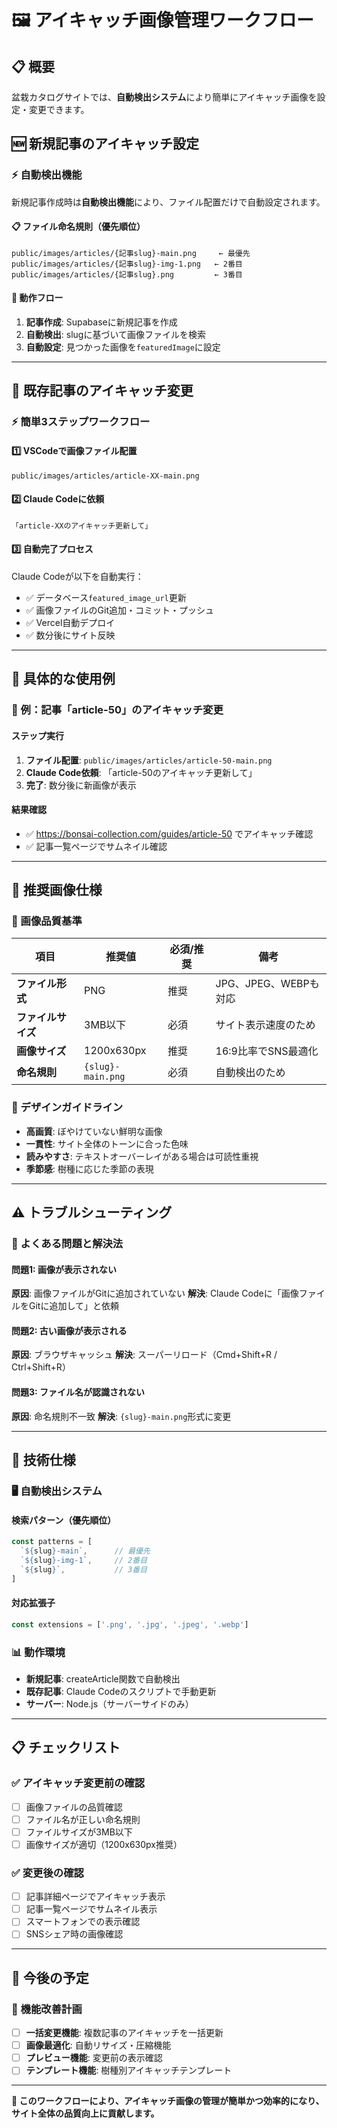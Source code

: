# 🖼️ アイキャッチ画像管理ワークフロー

## 📋 概要

盆栽カタログサイトでは、**自動検出システム**により簡単にアイキャッチ画像を設定・変更できます。

## 🆕 新規記事のアイキャッチ設定

### ⚡ 自動検出機能

新規記事作成時は**自動検出機能**により、ファイル配置だけで自動設定されます。

#### 📋 ファイル命名規則（優先順位）
```
public/images/articles/{記事slug}-main.png     ← 最優先
public/images/articles/{記事slug}-img-1.png   ← 2番目
public/images/articles/{記事slug}.png         ← 3番目
```

#### 🔄 動作フロー
1. **記事作成**: Supabaseに新規記事を作成
2. **自動検出**: slugに基づいて画像ファイルを検索
3. **自動設定**: 見つかった画像を`featuredImage`に設定

---

## 🔧 既存記事のアイキャッチ変更

### ⚡ 簡単3ステップワークフロー

#### 1️⃣ VSCodeで画像ファイル配置
```
public/images/articles/article-XX-main.png
```

#### 2️⃣ Claude Codeに依頼
```
「article-XXのアイキャッチ更新して」
```

#### 3️⃣ 自動完了プロセス
Claude Codeが以下を自動実行：
- ✅ データベース`featured_image_url`更新
- ✅ 画像ファイルのGit追加・コミット・プッシュ
- ✅ Vercel自動デプロイ
- ✅ 数分後にサイト反映

---

## 🎯 具体的な使用例

### 📝 例：記事「article-50」のアイキャッチ変更

#### ステップ実行
1. **ファイル配置**: `public/images/articles/article-50-main.png`
2. **Claude Code依頼**: 「article-50のアイキャッチ更新して」
3. **完了**: 数分後に新画像が表示

#### 結果確認
- ✅ https://bonsai-collection.com/guides/article-50 でアイキャッチ確認
- ✅ 記事一覧ページでサムネイル確認

---

## 📐 推奨画像仕様

### 🎨 画像品質基準

| 項目 | 推奨値 | 必須/推奨 | 備考 |
|------|--------|-----------|------|
| **ファイル形式** | PNG | 推奨 | JPG、JPEG、WEBPも対応 |
| **ファイルサイズ** | 3MB以下 | 必須 | サイト表示速度のため |
| **画像サイズ** | 1200x630px | 推奨 | 16:9比率でSNS最適化 |
| **命名規則** | `{slug}-main.png` | 必須 | 自動検出のため |

### 🎨 デザインガイドライン

- **高画質**: ぼやけていない鮮明な画像
- **一貫性**: サイト全体のトーンに合った色味
- **読みやすさ**: テキストオーバーレイがある場合は可読性重視
- **季節感**: 樹種に応じた季節の表現

---

## ⚠️ トラブルシューティング

### 🚨 よくある問題と解決法

#### 問題1: 画像が表示されない
**原因**: 画像ファイルがGitに追加されていない
**解決**: Claude Codeに「画像ファイルをGitに追加して」と依頼

#### 問題2: 古い画像が表示される
**原因**: ブラウザキャッシュ
**解決**: スーパーリロード（Cmd+Shift+R / Ctrl+Shift+R）

#### 問題3: ファイル名が認識されない
**原因**: 命名規則不一致
**解決**: `{slug}-main.png`形式に変更

---

## 🔧 技術仕様

### 🖥️ 自動検出システム

#### 検索パターン（優先順位）
```javascript
const patterns = [
  `${slug}-main`,      // 最優先
  `${slug}-img-1`,     // 2番目
  `${slug}`,           // 3番目
]
```

#### 対応拡張子
```javascript
const extensions = ['.png', '.jpg', '.jpeg', '.webp']
```

### 📊 動作環境
- **新規記事**: createArticle関数で自動検出
- **既存記事**: Claude Codeのスクリプトで手動更新
- **サーバー**: Node.js（サーバーサイドのみ）

---

## 📋 チェックリスト

### ✅ アイキャッチ変更前の確認

- [ ] 画像ファイルの品質確認
- [ ] ファイル名が正しい命名規則
- [ ] ファイルサイズが3MB以下
- [ ] 画像サイズが適切（1200x630px推奨）

### ✅ 変更後の確認

- [ ] 記事詳細ページでアイキャッチ表示
- [ ] 記事一覧ページでサムネイル表示
- [ ] スマートフォンでの表示確認
- [ ] SNSシェア時の画像確認

---

## 🚀 今後の予定

### 🔮 機能改善計画

- [ ] **一括変更機能**: 複数記事のアイキャッチを一括更新
- [ ] **画像最適化**: 自動リサイズ・圧縮機能
- [ ] **プレビュー機能**: 変更前の表示確認
- [ ] **テンプレート機能**: 樹種別アイキャッチテンプレート

---

**📝 このワークフローにより、アイキャッチ画像の管理が簡単かつ効率的になり、サイト全体の品質向上に貢献します。**